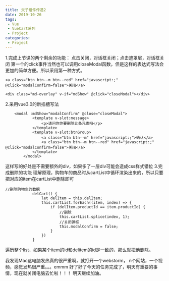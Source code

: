 ```yaml
---
title: 父子组件传递2
date: 2019-10-26
tags:
 - Vue
 - VueCart系列
 - Project
categories:
 - Project
---
```


1.完成上节课的两个剩余的功能：
点击关闭，对话框关闭；点击遮罩层，对话框关闭
第一个的click事件当然也可以调用closeModal函数，但是这样的表达式写法会更加的简单方便。所以采用第一种方式。
```
<a class="btn btn--m btn--red" href="javascript:;" @click="modalConfirm=false">关闭</a>
```
```
<div class="md-overlay" v-if="mdShow" @click="closeModal"></div>
```

2.采用vue3.0的新插槽写法
```
	<modal :mdShow="modalConfirm" @close="closeModal">
            <template v-slot:message>
                <p>请问你你要删除此条元素吗</p>
            </template>
            <template v-slot:btnGroup>
                <a class="btn btn--m" href="javascript:;">确认</a>
                <a class="btn btn--m btn--red" href="javascript:;" @click="modalConfirm=false">关闭</a>
            </template>
        </modal>
```
这样写的好处是不需要额外的div，如果多了一层div可能会造成css样式错位
3.完成删除的功能
理解原理，购物车的商品时从cartList中循环渲染出来的，所以只要把对应的item在cartList中删除即可
```
//删除购物车的数据
            delCart() {
                let delItem = this.delItem;
                this.cartList.forEach((item, index) => {
                    if (delItem.productId == item.productId) {
                        //删除
                        this.cartList.splice(index, 1);
                        //关闭弹框
                        this.modalConfirm = false;
                    }
                })
            }
```
遍历整个list，如果某个item的id和delitem的id是一致的，那么就把他删除。

我发现Mac这电脑发热真的很严重啊，就打开一个webstorm， n个网站，一个视频，感觉发热很严重。。。emmm
好了好了今天的任务完成了，明天有重要的事情，现在就关闭电脑去忙啦！！！
明天继续加油。
